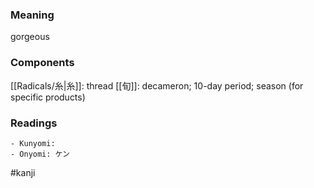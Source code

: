 ### Meaning

gorgeous

### Components

[[Radicals/糸|糸]]: thread [[旬]]: decameron; 10-day period; season (for specific products)

### Readings

```
- Kunyomi: 
- Onyomi: ケン
```

#kanji